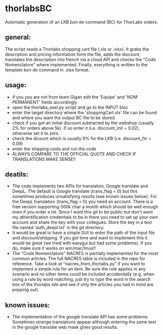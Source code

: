 # thorlabsBC
Automatic generation of an LKB bon de command (BC) for ThorLabs orders.

## general:
The script reads a Thorlabs shopping cart file (.xls or .xlsx). It grabs the description and pricing information form the file, adds the discount, translates the description into french via a cloud API and checks the "Code Nomenclature" where implemented. Finally, everything is written to the template bon de command in .xlsx format.  

## usage:
- if you you are not from team Gigan edit the 'Equipe' and 'NOM PERMANENT' fields accordingly
- open the thorlabs_exel.py script and go to the INPUT bloc
- enter the target directory where the 'shoppingCart.xls' file can be found and where you want the output BC file to be stored
- check if you got an initial discount subtracted by the webshop (usually 2% for orders above 5k). If so enter it (i.e. discount_init = 0.02), otherwise set it to zero.
- check the dicount which is usually 9% for the LKB (i.e. discount_fin = 0.09)
- enter the shipping costs and run the code
- ALWAYS COMPARE TO THE OFFICIAL QUOTE AND CHECK IF TRANSLATIONS MAKE SENSE!!

## deatils:
- The code implements two APIs for translation, Google translate and DeepL. The default is Google translate (trans_flag = 0) but this sometimes produces unsatisfying results (see known issues below). For the DeepL translation (trans_flag = 0) you need an account. There is a free version supporting 500k char a month which should be well enough even if you order a lot. Since I want this git to be public but don't want my athentification credentials to be in there you need to set up your own account and share the key with your collegues. Store the key in a text file named 'auth_deepl.txt' in the git directory.
- It would be great to have a simple GUI to enter the path of the input file and discount/shipping. If you got time and want to implement this it would be great (we tried with easygui but had some problems). If you do, make sure it works on win/mac/linux!!
- The "Code Nomenclature" NACRES is partially implemented for the most common articles. The full NACRES table is included in the repo for reference. Take a look at "nacres_from_thorlabs.py" if you want to implement a simple rule for an item. Be sure the rule applies in any scenario and no other items could be included accidentially (e.g. when using a rule by word matching, just try to type the word in the search box of the thorlabs site and see if only the articles you had in mind are popping out)

## known issues:
- The implementation of the google translate API has some problems. Sometimes strange translations appear although entering the same text in the google translate web mask gives good results.

